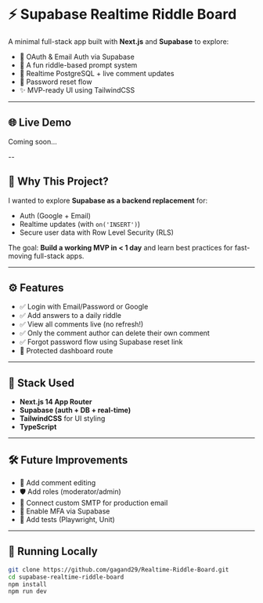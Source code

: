 # ⚡ Supabase Realtime Riddle Board

A minimal full-stack app built with **Next.js** and **Supabase** to explore:

- 🔐 OAuth & Email Auth via Supabase
- 🧠 A fun riddle-based prompt system
- 💬 Realtime PostgreSQL + live comment updates
- 🚪 Password reset flow
- ✨ MVP-ready UI using TailwindCSS

---

## 🌐 Live Demo

Coming soon...

--

## 🧠 Why This Project?

I wanted to explore **Supabase as a backend replacement** for:
- Auth (Google + Email)
- Realtime updates (with `on('INSERT')`)
- Secure user data with Row Level Security (RLS)

The goal: **Build a working MVP in < 1 day** and learn best practices for fast-moving full-stack apps.

---

## ⚙️ Features

- ✅ Login with Email/Password or Google
- ✅ Add answers to a daily riddle
- ✅ View all comments live (no refresh!)
- ✅ Only the comment author can delete their own comment
- ✅ Forgot password flow using Supabase reset link
- 🔐 Protected dashboard route

---

## 🔧 Stack Used

- **Next.js 14 App Router**
- **Supabase (auth + DB + real-time)**
- **TailwindCSS** for UI styling
- **TypeScript**




---

## 🛠 Future Improvements

- 🔁 Add comment editing
- 🛡️ Add roles (moderator/admin)
- 🧾 Connect custom SMTP for production email
- 🔑 Enable MFA via Supabase
- 🧪 Add tests (Playwright, Unit)

---

## 🚀 Running Locally

```bash
git clone https://github.com/gagand29/Realtime-Riddle-Board.git
cd supabase-realtime-riddle-board
npm install
npm run dev

